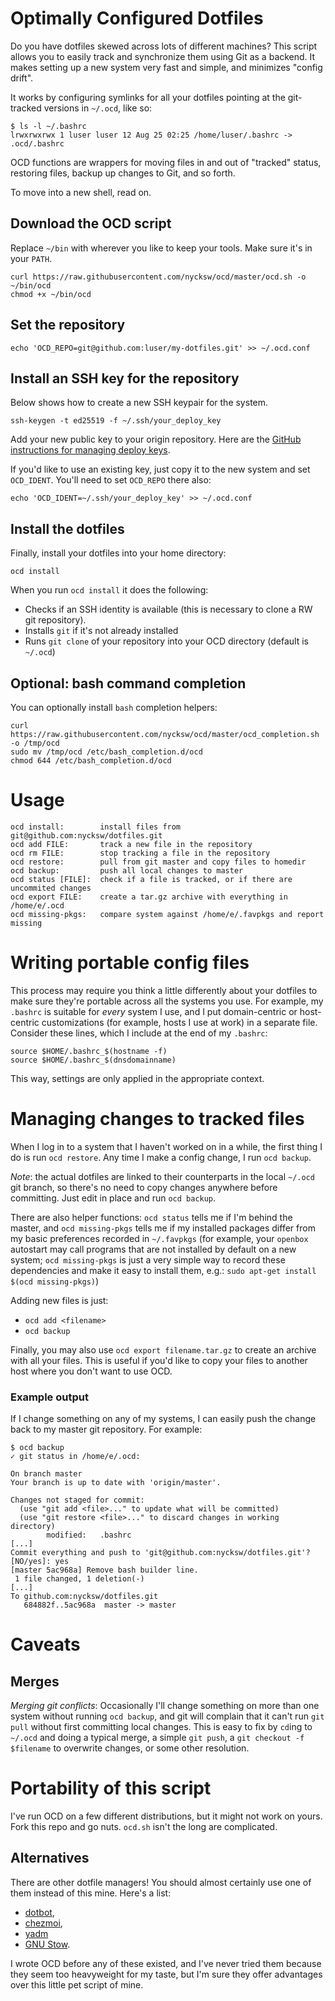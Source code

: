 # Optimally Configured Dotfiles

Do you have dotfiles skewed across lots of different machines? This script allows 
you to easily track and synchronize them using Git as a backend. It makes
setting up a new system very fast and simple, and minimizes "config drift".

It works by configuring symlinks for all your dotfiles pointing at the git-tracked versions in `~/.ocd`, like so:
```
$ ls -l ~/.bashrc
lrwxrwxrwx 1 luser luser 12 Aug 25 02:25 /home/luser/.bashrc -> .ocd/.bashrc
```

OCD functions are wrappers for moving files in and out of "tracked" status,
restoring files, backup up changes to Git, and so forth.

To move into a new shell, read on.

## Download the OCD script
Replace `~/bin` with wherever you like to keep your tools. Make sure it's in your `PATH`.
```
curl https://raw.githubusercontent.com/nycksw/ocd/master/ocd.sh -o ~/bin/ocd
chmod +x ~/bin/ocd
```
## Set the repository
```
echo 'OCD_REPO=git@github.com:luser/my-dotfiles.git' >> ~/.ocd.conf
```
## Install an SSH key for the repository
Below shows how to create a new SSH keypair for the system. 
```
ssh-keygen -t ed25519 -f ~/.ssh/your_deploy_key
```

Add your new public key to your origin repository. Here are the
[GitHub instructions for managing deploy keys](https://docs.github.com/en/authentication/connecting-to-github-with-ssh/managing-deploy-keys).

If you'd like to use an existing key, just copy it to the new system and
set `OCD_IDENT`. You'll need to set `OCD_REPO` there also: 

```
echo 'OCD_IDENT=~/.ssh/your_deploy_key' >> ~/.ocd.conf
```

## Install the dotfiles
Finally, install your dotfiles into your home directory:

```
ocd install
```

When you run `ocd install` it does the following:

  * Checks if an SSH identity is available (this is necessary to clone a RW git repository).
  * Installs `git` if it's not already installed
  * Runs `git clone` of your repository into your OCD directory (default is `~/.ocd`)

## Optional: bash command completion
You can optionally install `bash` completion helpers:

```
curl https://raw.githubusercontent.com/nycksw/ocd/master/ocd_completion.sh -o /tmp/ocd
sudo mv /tmp/ocd /etc/bash_completion.d/ocd
chmod 644 /etc/bash_completion.d/ocd
```

# Usage
```
ocd install:        install files from git@github.com:nycksw/dotfiles.git
ocd add FILE:       track a new file in the repository
ocd rm FILE:        stop tracking a file in the repository
ocd restore:        pull from git master and copy files to homedir
ocd backup:         push all local changes to master
ocd status [FILE]:  check if a file is tracked, or if there are uncommited changes
ocd export FILE:    create a tar.gz archive with everything in /home/e/.ocd
ocd missing-pkgs:   compare system against /home/e/.favpkgs and report missing
```

# Writing portable config files

This process may require you think a little differently about your dotfiles to
make sure they're portable across all the systems you use. For example, my
`.bashrc` is suitable for *every* system I use, and I put domain-centric or
host-centric customizations (for example, hosts I use at work) in a separate file.
Consider these lines, which I include at the end of my `.bashrc`:

```
source $HOME/.bashrc_$(hostname -f)
source $HOME/.bashrc_$(dnsdomainname)
```

This way, settings are only applied in the appropriate context.

# Managing changes to tracked files

When I log in to a system that I haven't worked on in a while, the first thing
I do is run `ocd restore`. Any time I make a config change, I run `ocd backup`.

*Note*: the actual dotfiles are linked to their counterparts in the
local `~/.ocd` git branch, so there's no need to copy changes anywhere before
committing. Just edit in place and run `ocd backup`.

There are also helper functions: `ocd status` tells me if I'm behind the
master, and `ocd missing-pkgs` tells me if my installed
packages differ from my basic preferences recorded in `~/.favpkgs` (for
example, your `openbox` autostart may call programs that are not installed
by default on a new system; `ocd missing-pkgs` is just a very simple way
to record these dependencies and make it easy to install them, e.g.: `sudo
apt-get install $(ocd missing-pkgs)`)

Adding new files is just:
  * `ocd add <filename>`
  * `ocd backup`

Finally, you may also use `ocd export filename.tar.gz` to create an archive
with all your files. This is useful if you'd like to copy your files to
another host where you don't want to use OCD.

### Example output

If I change something on any of my systems, I can easily push the change
back to my master git repository. For example:

```
$ ocd backup
✓ git status in /home/e/.ocd:

On branch master
Your branch is up to date with 'origin/master'.

Changes not staged for commit:
  (use "git add <file>..." to update what will be committed)
  (use "git restore <file>..." to discard changes in working directory)
        modified:   .bashrc
[...]
Commit everything and push to 'git@github.com:nycksw/dotfiles.git'? [NO/yes]: yes
[master 5ac968a] Remove bash builder line.
 1 file changed, 1 deletion(-)
[...]
To github.com:nycksw/dotfiles.git
   684882f..5ac968a  master -> master
```

# Caveats

## Merges
*Merging git conflicts*: Occasionally I'll change something on more than one system without
running `ocd backup`, and git will complain that it can't run `git pull` without
first committing local changes. This is easy to fix by `cd`ing to `~/.ocd`
and doing a typical merge, a simple `git push`, a `git checkout -f $filename`
to overwrite changes, or some other resolution.

# Portability of this script

I've run OCD on a few different distributions, but it might not work on
yours. Fork this repo and go nuts. `ocd.sh` isn't the long are complicated.

## Alternatives

There are other dotfile managers! You should almost certainly use one of them instead of
this mine. Here's a list:

* [dotbot](https://github.com/anishathalye/dotbot),
* [chezmoi](https://www.chezmoi.io/why-use-chezmoi/),
* [yadm](https://yadm.io/)
* [GNU Stow](https://www.gnu.org/software/stow/).

 I wrote OCD before any of these existed, and I've never tried them because they seem too
 heavyweight for my taste, but I'm sure they offer advantages over this little pet script
 of mine.
